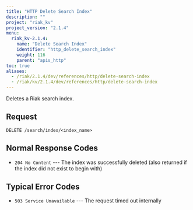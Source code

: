 ```yaml
---
title: "HTTP Delete Search Index"
description: ""
project: "riak_kv"
project_version: "2.1.4"
menu:
  riak_kv-2.1.4:
    name: "Delete Search Index"
    identifier: "http_delete_search_index"
    weight: 116
    parent: "apis_http"
toc: true
aliases:
  - /riak/2.1.4/dev/references/http/delete-search-index
  - /riak/kv/2.1.4/dev/references/http/delete-search-index
---
```


Deletes a Riak search index.

## Request

```
DELETE /search/index/<index_name>
```

## Normal Response Codes

* `204 No Content` --- The index was successfully deleted (also returned
    if the index did not exist to begin with)

## Typical Error Codes

* `503 Service Unavailable` --- The request timed out internally
